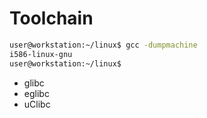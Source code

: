 # Toolchain

```sh
user@workstation:~/linux$ gcc -dumpmachine
i586-linux-gnu
user@workstation:~/linux$ 
```

- glibc
- eglibc
- uClibc